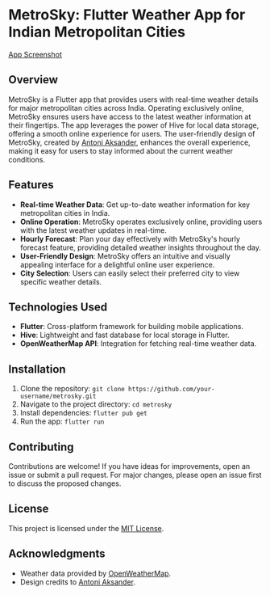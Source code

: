 # MetroSky: Flutter Weather App for Indian Metropolitan Cities

[App Screenshot](screenshots/WeatherApp.png)

## Overview

MetroSky is a Flutter app that provides users with real-time weather details for major metropolitan cities across India. Operating exclusively online, MetroSky ensures users have access to the latest weather information at their fingertips. The app leverages the power of Hive for local data storage, offering a smooth online experience for users. The user-friendly design of MetroSky, created by [Antoni Aksander](https://dribbble.com/antoniaksander), enhances the overall experience, making it easy for users to stay informed about the current weather conditions.

## Features

- **Real-time Weather Data**: Get up-to-date weather information for key metropolitan cities in India.
- **Online Operation**: MetroSky operates exclusively online, providing users with the latest weather updates in real-time.
- **Hourly Forecast**: Plan your day effectively with MetroSky's hourly forecast feature, providing detailed weather insights throughout the day.
- **User-Friendly Design**: MetroSky offers an intuitive and visually appealing interface for a delightful online user experience.
- **City Selection**: Users can easily select their preferred city to view specific weather details.

## Technologies Used

- **Flutter**: Cross-platform framework for building mobile applications.
- **Hive**: Lightweight and fast database for local storage in Flutter.
- **OpenWeatherMap API**: Integration for fetching real-time weather data.

## Installation

1. Clone the repository: `git clone https://github.com/your-username/metrosky.git`
2. Navigate to the project directory: `cd metrosky`
3. Install dependencies: `flutter pub get`
4. Run the app: `flutter run`

## Contributing

Contributions are welcome! If you have ideas for improvements, open an issue or submit a pull request. For major changes, please open an issue first to discuss the proposed changes.

## License

This project is licensed under the [MIT License](LICENSE).

## Acknowledgments

- Weather data provided by [OpenWeatherMap](https://openweathermap.org/).
- Design credits to [Antoni Aksander](https://dribbble.com/antoniaksander).
